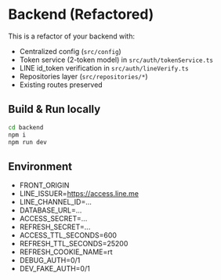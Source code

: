 
# Backend (Refactored)

This is a refactor of your backend with:
- Centralized config (`src/config`)
- Token service (2-token model) in `src/auth/tokenService.ts`
- LINE id_token verification in `src/auth/lineVerify.ts`
- Repositories layer (`src/repositories/*`)
- Existing routes preserved

## Build & Run locally

```bash
cd backend
npm i
npm run dev
```

## Environment

- FRONT_ORIGIN
- LINE_ISSUER=https://access.line.me
- LINE_CHANNEL_ID=...
- DATABASE_URL=...
- ACCESS_SECRET=...
- REFRESH_SECRET=...
- ACCESS_TTL_SECONDS=600
- REFRESH_TTL_SECONDS=25200
- REFRESH_COOKIE_NAME=rt
- DEBUG_AUTH=0/1
- DEV_FAKE_AUTH=0/1
